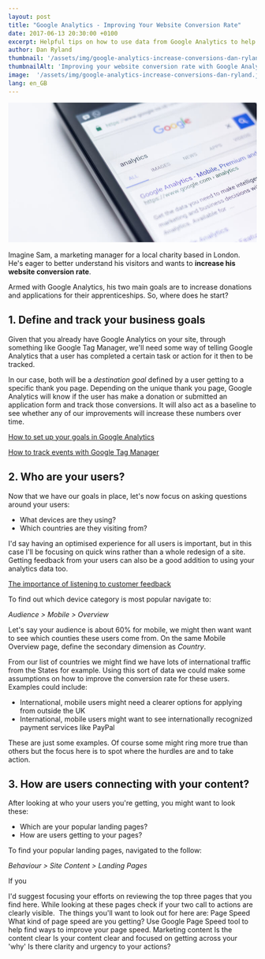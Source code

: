```yaml
---
layout: post
title: "Google Analytics - Improving Your Website Conversion Rate"
date: 2017-06-13 20:30:00 +0100
excerpt: Helpful tips on how to use data from Google Analytics to help increase your website conversion rate.
author: Dan Ryland
thumbnail: '/assets/img/google-analytics-increase-conversions-dan-ryland.jpg'
thumbnailAlt: 'Improving your website conversion rate with Google Analytics'
image:  '/assets/img/google-analytics-increase-conversions-dan-ryland.jpg'
lang: en_GB
---
```

![Improving your website conversion rate with Google Analytics](/assets/img/google-analytics-increase-conversions-dan-ryland.jpg)

Imagine Sam, a marketing manager for a local charity based in London. He's eager to better understand his visitors and wants to __increase his website conversion rate__.

Armed with Google Analytics, his two main goals are to increase donations and applications for their apprenticeships. So, where does he start?

## 1. Define and track your business goals ##

Given that you already have Google Analytics on your site, through something like Google Tag Manager, we'll need some way of telling Google Analytics that a user has completed a certain task or action for it then to be tracked.

In our case, both will be a _destination goal_ defined by a user getting to a specific thank you page. Depending on the unique thank you page, Google Analytics will know if the user has make a donation or submitted an application form and track those conversions. It will also act as a baseline to see whether any of our improvements will increase these numbers over time.

[How to set up your goals in Google Analytics](https://blog.kissmetrics.com/critical-goal-types/)

[How to track events with Google Tag Manager](https://www.branded3.com/blog/universal-analytics-event-tracking-via-google-tag-manager/)

## 2. Who are your users? ##

Now that we have our goals in place, let's now focus on asking questions around your users:

- What devices are they using?
- Which countries are they visiting from?

I'd say having an optimised experience for all users is important, but in this case I'll be focusing on quick wins rather than a whole redesign of a site. Getting feedback from your users can also be a good addition to using your analytics data too.

[The importance of listening to customer feedback](https://danryland.co.uk/why-listen-to-customer-feedback)

To find out which device category is most popular navigate to:

_Audience > Mobile > Overview_

Let's say your audience is about 60% for mobile, we might then want want to see which counties these users come from. On the same Mobile Overview page, define the secondary dimension as _Country_.

From our list of countries we might find we have lots of international traffic from the States for example. Using this sort of data we could make some assumptions on how to improve the conversion rate for these users. Examples could include:

- International, mobile users might need a clearer options for applying from outside the UK
- International, mobile users might want to see internationally recognized payment services like PayPal

These are just some examples. Of course some might ring more true than others but the focus here is to spot where the hurdles are and to take action.

## 3. How are users connecting with your content? ##

After looking at who your users you're getting, you might want to look these:

- Which are your popular landing pages?
- How are users getting to your pages?

To find your popular landing pages, navigated to the follow:

_Behaviour > Site Content > Landing Pages_

If you

I'd suggest focusing your efforts on reviewing the top three pages that you find here. While looking at these pages check if your two call to actions are clearly visible.
​
The things you'll want to look out for here are:
Page Speed
What kind of page speed are you getting?
Use Google Page Speed tool to help find ways to improve your page speed.
Marketing content
Is the content clear
Is your content clear and focused on getting across your 'why'
Is there clarity and urgency to your actions?